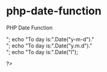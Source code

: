 # php-date-function
PHP Date Function
<!DOCTYPE HTML>
<html lang="en-US">
<head>
	<meta charset="UTF-8">
	<title>New</title>
	<style>
	.error{
		color:#ff0000;
	}
	</style>
</head>
<body>
 <?php
 echo "To day is:".Date("y/m/d")."<br>";
 echo "To day is:".Date("y-m-d")."<br>";
 echo "To day is:".Date("y.m.d")."<br>";
 echo "To day is:".Date("l");
 
 ?>
</body>
</html>
